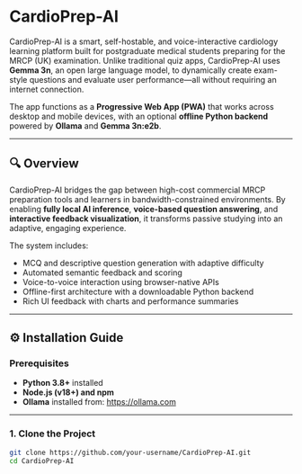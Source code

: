 # CardioPrep-AI

CardioPrep-AI is a smart, self-hostable, and voice-interactive cardiology learning platform built for postgraduate medical students preparing for the MRCP (UK) examination. Unlike traditional quiz apps, CardioPrep-AI uses **Gemma 3n**, an open large language model, to dynamically create exam-style questions and evaluate user performance—all without requiring an internet connection.

The app functions as a **Progressive Web App (PWA)** that works across desktop and mobile devices, with an optional **offline Python backend** powered by **Ollama** and **Gemma 3n:e2b**.

---

## 🔍 Overview

CardioPrep-AI bridges the gap between high-cost commercial MRCP preparation tools and learners in bandwidth-constrained environments. By enabling **fully local AI inference**, **voice-based question answering**, and **interactive feedback visualization**, it transforms passive studying into an adaptive, engaging experience.

The system includes:
- MCQ and descriptive question generation with adaptive difficulty
- Automated semantic feedback and scoring
- Voice-to-voice interaction using browser-native APIs
- Offline-first architecture with a downloadable Python backend
- Rich UI feedback with charts and performance summaries

---

## ⚙️ Installation Guide

### Prerequisites

- **Python 3.8+** installed  
- **Node.js (v18+) and npm**  
- **Ollama** installed from: https://ollama.com

---

### 1. Clone the Project

```bash
git clone https://github.com/your-username/CardioPrep-AI.git
cd CardioPrep-AI
